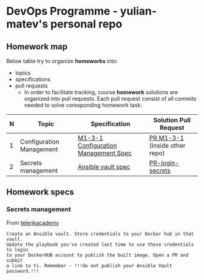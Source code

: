 # DevOps Programme - yulian-matev's personal repo

## Homework map

Below table try to organize __homeworks__ into:

* topics
* specifications
* pull requests  
  * In order to facilitate tracking, course __homework__ solutions are organized into pull requests. Each pull request consist of all commits needed to solve coresponding homework task:

| N | Topic | Specification | Solution Pull Request |
|---|---|---|---|
| 1 | Configuration Management |  [M1-3-1 Configuration Management Spec](https://github.com/vutoff/devops-programme/blob/main/ansible/README.md) |  [PR M1-3-1](https://github.com/yulian-matev/devops-programme/pull/1) (inside other repo) |
| 2 |  Secrets management | [Ansible vault spec](#secrets-management) | [PR-login-secrets](https://github.com/yulian-matev/devops-program/pull/1)|

## Homework specs

### Secrets management

From [telerikacademy](https://learn.telerikacademy.com/mod/assign/view.php?id=58263)
  
  ```text
  Create an Ansible vault. Store credentials to your Docker hub in that vault.
  Update the playbook you've created last time to use those credentials to login
  to your DockerHUB account to publish the built image. Open a PR and submit
  a link to ti. Remember - !!!do not publish your Ansible Vault password.!!!
  ```
